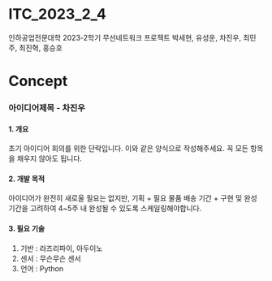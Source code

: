 # ITC_2023_2_4

인하공업전문대학 2023-2학기 무선네트워크 프로젝트
박세현, 유성운, 차진우, 최민주, 최진혁, 홍승호

# Concept

### 아이디어제목 - 차진우

#### 1. 개요

초기 아이디어 회의를 위한 단락입니다.  이와 같은 양식으로 작성해주세요. 꼭 모든 항목을 채우지 않아도 됩니다.
#### 2. 개발 목적

아이디어가 완전히 새로울 필요는 없지만, 기획 + 필요 물품 배송 기간 +  구현 및 완성 기간을 고려하여 4~5주 내 완성될 수 있도록 스케일링해야합니다. 
#### 3. 필요 기술

1. 기반 : 라즈리파이, 아두이노
2. 센서 : 무슨무슨 센서
3. 언어 : Python


